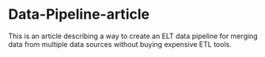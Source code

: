 # Data-Pipeline-article
This is an article describing a way to create an ELT data pipeline for merging data from multiple data sources without buying expensive ETL tools.
